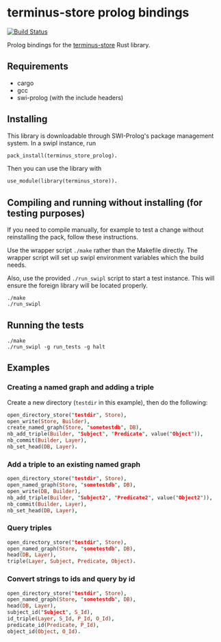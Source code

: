 # terminus-store prolog bindings

[![Build Status](https://travis-ci.com/terminusdb/terminus_store_prolog.svg?branch=master)](https://travis-ci.com/terminusdb/terminus_store_prolog)

Prolog bindings for the [terminus-store](https://github.com/terminusdb/terminus-store/) Rust library.

## Requirements

* cargo
* gcc
* swi-prolog (with the include headers)

## Installing
This library is downloadable through SWI-Prolog's package management system. In a swipl instance, run
```prolog
pack_install(terminus_store_prolog).
```

Then you can use the library with
```prolog
use_module(library(terminus_store)).
```
## Compiling and running without installing (for testing purposes)
If you need to compile manually, for example to test a change without reinstalling the pack, follow these instructions.

Use the wrapper script `./make` rather than the Makefile directly. The wrapper script will set up swipl environment variables which the build needs.

Also, use the provided `./run_swipl` script to start a test instance. This will ensure the foreign library will be located properly.
```
./make
./run_swipl
```

## Running the tests
```
./make
./run_swipl -g run_tests -g halt
```


## Examples

### Creating a named graph and adding a triple
Create a new directory (`testdir` in this example), then do the following:

```prolog
open_directory_store("testdir", Store),
open_write(Store, Builder),
create_named_graph(Store, "sometestdb", DB),
nb_add_triple(Builder, "Subject", "Predicate", value("Object")),
nb_commit(Builder, Layer),
nb_set_head(DB, Layer).
```

### Add a triple to an existing named graph

```prolog
open_directory_store("testdir", Store),
open_named_graph(Store, "sometestdb", DB),
open_write(DB, Builder),
nb_add_triple(Builder, "Subject2", "Predicate2", value("Object2")),
nb_commit(Builder, Layer),
nb_set_head(DB, Layer),
```

### Query triples
```prolog
open_directory_store("testdir", Store),
open_named_graph(Store, "sometestdb", DB),
head(DB, Layer),
triple(Layer, Subject, Predicate, Object).
```

### Convert strings to ids and query by id
```prolog
open_directory_store("testdir", Store),
open_named_graph(Store, "sometestdb", DB),
head(DB, Layer),
subject_id("Subject", S_Id),
id_triple(Layer, S_Id, P_Id, O_Id),
predicate_id(Predicate, P_Id),
object_id(Object, O_Id).
```

